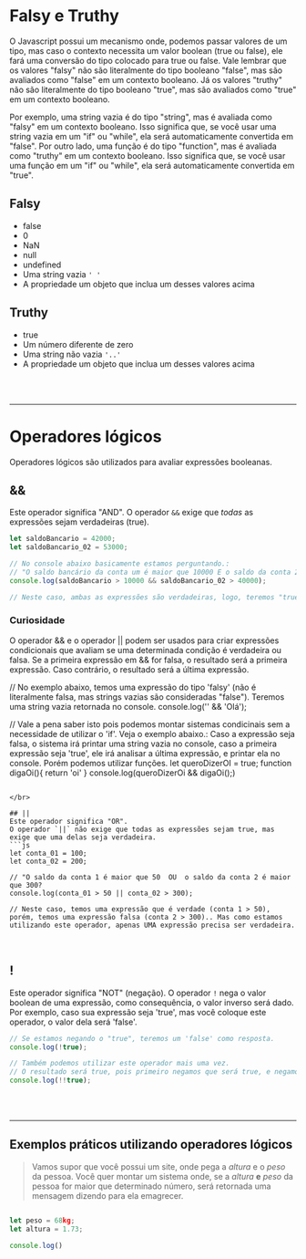 # Falsy e Truthy
O Javascript possui um mecanismo onde, podemos passar valores de um tipo, mas caso o contexto necessita um valor boolean (true ou false), ele fará uma conversão do tipo colocado para true ou false. Vale lembrar que os valores "falsy" não são literalmente do tipo booleano "false", mas são avaliados como "false" em um contexto booleano. Já os valores "truthy" não são literalmente do tipo booleano "true", mas são avaliados como "true" em um contexto booleano.

Por exemplo, uma string vazia é do tipo "string", mas é avaliada como "falsy" em um contexto booleano. Isso significa que, se você usar uma string vazia em um "if" ou "while", ela será automaticamente convertida em "false". Por outro lado, uma função é do tipo "function", mas é avaliada como "truthy" em um contexto booleano. Isso significa que, se você usar uma função em um "if" ou "while", ela será automaticamente convertida em "true".

## Falsy
* false
* 0 
* NaN
* null 
* undefined 
* Uma string vazia `' '`
* A propriedade um objeto que inclua um desses valores acima

## Truthy
* true
* Um número diferente de zero
* Uma string não vazia `'..'`
* A propriedade um objeto que inclua um desses valores acima

</br>
</br>

____________________________________________________

# Operadores lógicos
Operadores lógicos são utilizados para avaliar expressões booleanas.

## && 
Este operador significa "AND".
O operador `&&` exige que _todas_ as expressões sejam verdadeiras (true). 
```js
let saldoBancario = 42000;
let saldoBancario_02 = 53000;

// No console abaixo basicamente estamos perguntando.:
// "O saldo bancário da conta um é maior que 10000 E o saldo da conta 2 é maior que 40000?
console.log(saldoBancario > 10000 && saldoBancario_02 > 40000);

// Neste caso, ambas as expressões são verdadeiras, logo, teremos "true" como resultado no console.
```

### Curiosidade
O operador && e o operador || podem ser usados ​​para criar expressões condicionais que avaliam se uma determinada condição é verdadeira ou falsa. Se a primeira expressão em && for falsa, o resultado será a primeira expressão. Caso contrário, o resultado será a última expressão.

>

// No exemplo abaixo, temos uma expressão do tipo 'falsy' (não é literalmente falsa, mas strings vazias são consideradas "false"). Teremos uma string vazia retornada no console. 
console.log('' && 'Olá');

// Vale a pena saber isto pois podemos montar sistemas condicinais sem a necessidade de utilizar o 'if'. Veja o exemplo abaixo.: Caso a expressão seja falsa, o sistema irá printar uma string vazia no console, caso a primeira expressão seja 'true', ele irá analisar a última expressão, e printar ela no console. Porém podemos utilizar funções.
let queroDizerOI = true;
function digaOi(){
    return 'oi'
}
console.log(queroDizerOi && digaOi();)
```

</br>

## || 
Este operador significa "OR".
O operador `||` não exige que todas as expressões sejam true, mas exige que uma delas seja verdadeira.
```js
let conta_01 = 100;
let conta_02 = 200;

// "O saldo da conta 1 é maior que 50  OU  o saldo da conta 2 é maior que 300?
console.log(conta_01 > 50 || conta_02 > 300);

// Neste caso, temos uma expressão que é verdade (conta 1 > 50), porém, temos uma expressão falsa (conta 2 > 300).. Mas como estamos utilizando este operador, apenas UMA expressão precisa ser verdadeira. 
```

</br>

## !
Este operador significa "NOT" (negação).
O operador `!` nega o valor boolean de uma expressão, como consequência, o valor inverso será dado. Por exemplo, caso sua expressão seja 'true', mas você coloque este operador, o valor dela será 'false'.
```js
// Se estamos negando o "true", teremos um 'false' como resposta.
console.log(!true); 

// Também podemos utilizar este operador mais uma vez.
// O resultado será true, pois primeiro negamos que será true, e negamos novamente que será 'false'.
console.log(!!true);
```

</br>
</br>

_________________________________________________________________

## Exemplos práticos utilizando operadores lógicos

> Vamos supor que você possui um site, onde pega a _altura_ e o _peso_ da pessoa.
> Você quer montar um sistema onde, se a _altura_ __e__ _peso_ da pessoa for maior que determinado número, será retornada uma mensagem dizendo para ela emagrecer.

```js

let peso = 68kg; 
let altura = 1.73; 

console.log()